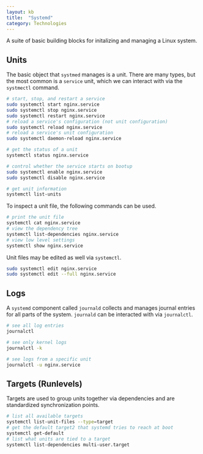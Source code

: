 ```yaml
---
layout: kb
title:  "Systemd"
category: Technologies
---
```



A suite of basic building blocks for initalizing and managing a Linux system.

## Units
The basic object that `systmed` manages is a unit. There are many types, but
the most common is a `service` unit, which we can interact with via the
`systmectl` command.

```bash
# start, stop, and restart a service
sudo systemctl start nginx.service
sudo systemctl stop nginx.service
sudo systemctl restart nginx.service
# reload a service's configuration (not unit configuration)
sudo systemctl reload nginx.service
# reload a service's unit configuration
sudo systemctl daemon-reload nginx.service

# get the status of a unit
systemctl status nginx.service

# control whether the service starts on bootup
sudo systemctl enable nginx.service
sudo systemctl disable nginx.service

# get unit information
systemctl list-units
```

To inspect a unit file, the following commands can be used.

```bash
# print the unit file
systemctl cat nginx.service
# view the dependency tree
systemctl list-dependencies nginx.service
# view low level settings
systemctl show nginx.service
```

Unit files may be edited as well via `systemctl`.

```bash
sudo systemctl edit nginx.service
sudo systemctl edit --full nginx.service
```

## Logs
A `systemd` component called `journald` collects and manages journal entries
for all parts of the system. `journald` can be interacted with via
`journalctl`.

```bash
# see all log entries
journalctl

# see only kernel logs
journalctl -k

# see logs from a specific unit
journalctl -u nginx.service
```

## Targets (Runlevels)
Targets are used to group units together via dependencies and are standardized
synchronization points.

```bash
# list all available targets
systemctl list-unit-files --type=target
# get the default target2 that systemd tries to reach at boot
systemctl get-default
# list what units are tied to a target
systemctl list-dependencies multi-user.target
```
